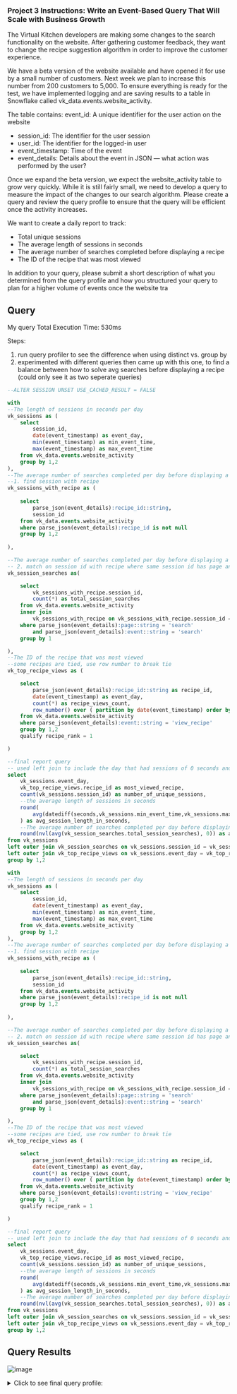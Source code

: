 ### Project 3 Instructions: Write an Event-Based Query That Will Scale with Business Growth

The Virtual Kitchen developers are making some changes to the search functionality on the website. After gathering customer feedback, they want to change the recipe suggestion algorithm in order to improve the customer experience.

We have a beta version of the website available and have opened it for use by a small number of customers. Next week we plan to increase this number from 200 customers to 5,000. To ensure everything is ready for the test, we have implemented logging and are saving results to a table in Snowflake called vk_data.events.website_activity.

The table contains: 
event_id: A unique identifier for the user action on the website
* session_id: The identifier for the user session
* user_id: The identifier for the logged-in user
* event_timestamp: Time of the event
* event_details: Details about the event in JSON — what action was performed by the user?

Once we expand the beta version, we expect the website_activity table to grow very quickly. While it is still fairly small, we need to develop a query to measure the impact of the changes to our search algorithm. Please create a query and review the query profile to ensure that the query will be efficient once the activity increases.

We want to create a daily report to track:

* Total unique sessions
* The average length of sessions in seconds
* The average number of searches completed before displaying a recipe 
* The ID of the recipe that was most viewed 

In addition to your query, please submit a short description of what you determined from the query profile and how you structured your query to plan for a higher volume of events once the website tra

## Query
My query Total Execution Time: 530ms

Steps:
1. run query profiler to see the difference when using distinct vs. group by
2. experimented with different queries then came up with this one, to find a balance between how to solve avg searches before displaying a recipe (could only see it as two seperate queries)

``` sql
--ALTER SESSION UNSET USE_CACHED_RESULT = FALSE

with 
--The length of sessions in seconds per day
vk_sessions as (
	select 
        session_id, 
        date(event_timestamp) as event_day,
        min(event_timestamp) as min_event_time,
        max(event_timestamp) as max_event_time
	from vk_data.events.website_activity
	group by 1,2
),
--The average number of searches completed per day before displaying a recipe
--1. find session with recipe
vk_sessions_with_recipe as (
        
    select 
        parse_json(event_details):recipe_id::string, 
        session_id
    from vk_data.events.website_activity
    where parse_json(event_details):recipe_id is not null
    group by 1,2
        
),

--The average number of searches completed per day before displaying a recipe
-- 2. match on session id with recipe where same session id has page and event = search
vk_session_searches as(

    select 
        vk_sessions_with_recipe.session_id,
        count(*) as total_session_searches
    from vk_data.events.website_activity
    inner join
        vk_sessions_with_recipe on vk_sessions_with_recipe.session_id = vk_data.events.website_activity.session_id
    where parse_json(event_details):page::string = 'search'
        and parse_json(event_details):event::string = 'search'
    group by 1

),
--The ID of the recipe that was most viewed
--some recipes are tied, use row number to break tie
vk_top_recipe_views as (

    select 
        parse_json(event_details):recipe_id::string as recipe_id,
        date(event_timestamp) as event_day,
        count(*) as recipe_views_count,
        row_number() over ( partition by date(event_timestamp) order by recipe_views_count desc) as recipe_rank
    from vk_data.events.website_activity
    where parse_json(event_details):event::string = 'view_recipe'
    group by 1,2
    qualify recipe_rank = 1

)

--final report query
-- used left join to include the day that had sessions of 0 seconds and no other metrics
select 
    vk_sessions.event_day,
    vk_top_recipe_views.recipe_id as most_viewed_recipe,
    count(vk_sessions.session_id) as number_of_unique_sessions,
    --the average length of sessions in seconds
    round(
        avg(datediff(seconds,vk_sessions.min_event_time,vk_sessions.max_event_time))
    ) as avg_session_length_in_seconds,
    --The average number of searches completed per day before displaying a recipe
    round(nvl(avg(vk_session_searches.total_session_searches), 0)) as avg_num_searches_before_view_recipe
from vk_sessions
left outer join vk_session_searches on vk_sessions.session_id = vk_session_searches.session_id
left outer join vk_top_recipe_views on vk_sessions.event_day = vk_top_recipe_views.event_day
group by 1,2

with 
--The length of sessions in seconds per day
vk_sessions as (
	select 
        session_id, 
        date(event_timestamp) as event_day,
        min(event_timestamp) as min_event_time,
        max(event_timestamp) as max_event_time
	from vk_data.events.website_activity
	group by 1,2
),
--The average number of searches completed per day before displaying a recipe
--1. find session with recipe
vk_sessions_with_recipe as (
        
    select 
        parse_json(event_details):recipe_id::string, 
        session_id
    from vk_data.events.website_activity
    where parse_json(event_details):recipe_id is not null
    group by 1,2
        
),

--The average number of searches completed per day before displaying a recipe
-- 2. match on session id with recipe where same session id has page and event = search
vk_session_searches as(

    select 
        vk_sessions_with_recipe.session_id,
        count(*) as total_session_searches
    from vk_data.events.website_activity
    inner join
        vk_sessions_with_recipe on vk_sessions_with_recipe.session_id = vk_data.events.website_activity.session_id
    where parse_json(event_details):page::string = 'search'
        and parse_json(event_details):event::string = 'search'
    group by 1

),
--The ID of the recipe that was most viewed
--some recipes are tied, use row number to break tie
vk_top_recipe_views as (

    select 
        parse_json(event_details):recipe_id::string as recipe_id,
        date(event_timestamp) as event_day,
        count(*) as recipe_views_count,
        row_number() over ( partition by date(event_timestamp) order by recipe_views_count desc) as recipe_rank
    from vk_data.events.website_activity
    where parse_json(event_details):event::string = 'view_recipe'
    group by 1,2
    qualify recipe_rank = 1

)

--final report query
-- used left join to include the day that had sessions of 0 seconds and no other metrics
select 
    vk_sessions.event_day,
    vk_top_recipe_views.recipe_id as most_viewed_recipe,
    count(vk_sessions.session_id) as number_of_unique_sessions,
    --the average length of sessions in seconds
    round(
        avg(datediff(seconds,vk_sessions.min_event_time,vk_sessions.max_event_time))
    ) as avg_session_length_in_seconds,
    --The average number of searches completed per day before displaying a recipe
    round(nvl(avg(vk_session_searches.total_session_searches), 0)) as avg_num_searches_before_view_recipe
from vk_sessions
left outer join vk_session_searches on vk_sessions.session_id = vk_session_searches.session_id
left outer join vk_top_recipe_views on vk_sessions.event_day = vk_top_recipe_views.event_day
group by 1,2
```
## Query Results
![image](https://user-images.githubusercontent.com/8420258/219904907-96a3bb3f-525e-4b7b-b2ab-020d4d96cdd7.png)



<details>
    <summary>Click to see final query profile:</summary>

	
![image](https://user-images.githubusercontent.com/8420258/219983406-c72943ac-2df6-47ae-9555-490876890d17.png)

	
	code snippets
```sql
with vk_total_unique_sessions as (
select count(*)
from (select session_id
		from vk_data.events.website_activity
		group by 1)
)
```

select * from vk_total_unique_sessions
![image](https://user-images.githubusercontent.com/8420258/219759651-dc9b042b-6c6e-4601-9cc6-83320e67980c.png)



```sql
with vk_total_unique_sessions as (
	select count(distinct session_id)
	from vk_data.events.website_activity
)
select * from vk_total_unique_sessions
```

![image](https://user-images.githubusercontent.com/8420258/219760854-0f86d785-1db9-4e7f-a4bd-aa9185ff519b.png)
	
</details>	

